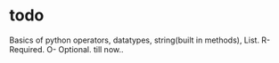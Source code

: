 # todo
Basics of python
operators,
datatypes,
string(built in methods),
List.
R- Required.
O- Optional.
till now..
